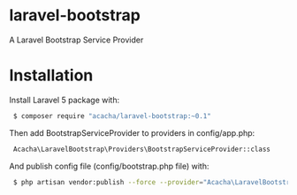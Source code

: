 # laravel-bootstrap
A Laravel Bootstrap Service Provider

# Installation 

Install Laravel 5 package with:

```bash
 $ composer require "acacha/laravel-bootstrap:~0.1"
```
 
Then add BootstrapServiceProvider to providers in config/app.php:

```bash
 Acacha\LaravelBootstrap\Providers\BootstrapServiceProvider::class
```

And publish config file (config/bootstrap.php file) with:

```bash
 $ php artisan vendor:publish --force --provider="Acacha\LaravelBootstrap\Providers\BootstrapServiceProvider"
```
 
